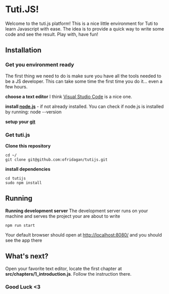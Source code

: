 # Tuti.JS!

Welcome to the tuti.js platform!
This is a nice little environment for Tuti to learn Javascript with ease.
The idea is to provide a quick way to write some code and see the result.
Play with, have fun!


## Installation	

### Get you environment ready
The first thing we need to do is make sure you have all the tools needed to be a JS developer.
This can take some time the first time you do it... even a few hours.

**choose a text editor** I think [Visual Studio Code](https://code.visualstudio.com/) is a nice one.

**install [node.js](https://nodejs.org/)** - if not already installed.
You can check if node.js is installed by running:
    node --version

**setup your [git]([https://help.github.com/en/github/getting-started-with-github/set-up-git#setting-up-git](https://help.github.com/en/github/getting-started-with-github/set-up-git#setting-up-git))**


### Get tuti.js
**Clone this repository**

    cd ~/
    git clone git@github.com:ofridagan/tutijs.git

**install dependencies**

	cd tutijs
    sudo npm install

## Running

**Running development server**
The development server runs on your machine and serves the project your are about to write

    npm run start
  Your default browser should open at [http://localhost:8080/](http://localhost:8080/) and you should see the app there

## What's next?

Open your favorite text editor, locate the first chapter at **src/chapters/1_introduction.js**.
Follow the instruction there.

### Good Luck <3 ###
